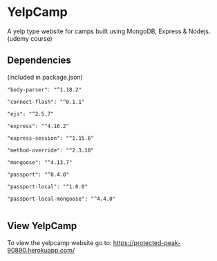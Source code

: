 # YelpCamp
A yelp type website for camps built using MongoDB, Express & Nodejs.
(udemy course)

## Dependencies

(included in package.json)
```
"body-parser": "^1.18.2"

"connect-flash": "^0.1.1"

"ejs": "^2.5.7"

"express": "^4.16.2"

"express-session": "^1.15.6"

"method-override": "^2.3.10"

"mongoose": "^4.13.7"

"passport": "^0.4.0"

"passport-local": "^1.0.0"

"passport-local-mongoose": "^4.4.0"
  
```
 
## View YelpCamp
To view the yelpcamp website go to:
https://protected-peak-90890.herokuapp.com/


